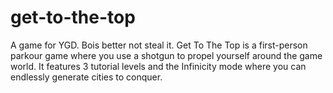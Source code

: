 # get-to-the-top
A game for YGD. Bois better not steal it.
Get To The Top is a first-person parkour game where you use a shotgun to propel yourself around the game world.
It features 3 tutorial levels and the Infinicity mode where you can endlessly generate cities to conquer.
